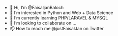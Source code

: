 - 👋 Hi, I’m @FaisaljanBaloch
- 👀 I’m interested in Python and Web + Data Science
- 🌱 I’m currently learning PHP/LARAVEL & MYSQL
- 💞️ I’m looking to collaborate on ...
- 📫 How to reach me @justFaisalJan on Twitter

<!---
FaisaljanBaloch/FaisaljanBaloch is a ✨ special ✨ repository because its `README.md` (this file) appears on your GitHub profile.
You can click the Preview link to take a look at your changes.
--->
